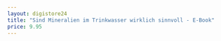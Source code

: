 ```yaml
---
layout: digistore24
title: "Sind Mineralien im Trinkwasser wirklich sinnvoll - E-Book"
price: 9.95
---
```

